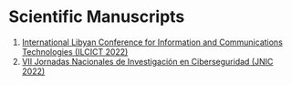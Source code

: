 # Scientific Manuscripts

1. [International Libyan Conference for Information and Communications Technologies (ILCICT 2022)](./A_Natural_Language_Processing_Approach_for_the_Digitalization_of_Roaming_Agreements/A_Natural_Language_Processing_Approach_for_the_Digitalization_of_Roaming_Agreements.md)
2. [VII Jornadas Nacionales de Investigación en Ciberseguridad (JNIC 2022)](./JNIC_2022/jnic2022.md)